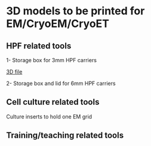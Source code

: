 # 3D models to be printed for EM/CryoEM/CryoET

## HPF related tools

1- Storage box for 3mm HPF carriers

[3D file](./3mm_hpf_carrier.stl) 

2- Storage box and lid for 6mm HPF carriers

## Cell culture related tools

Culture inserts to hold one EM grid



## Training/teaching related tools

